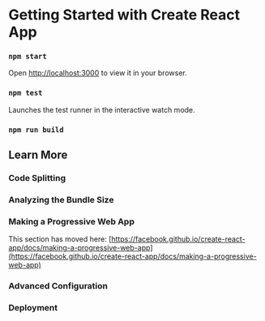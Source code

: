 # Getting Started with Create React App

### `npm start`

Open [http://localhost:3000](http://localhost:3000) to view it in your browser.

### `npm test`

Launches the test runner in the interactive watch mode.

### `npm run build`

## Learn More

### Code Splitting

### Analyzing the Bundle Size

### Making a Progressive Web App

This section has moved here: [https://facebook.github.io/create-react-app/docs/making-a-progressive-web-app](https://facebook.github.io/create-react-app/docs/making-a-progressive-web-app)

### Advanced Configuration

### Deployment

